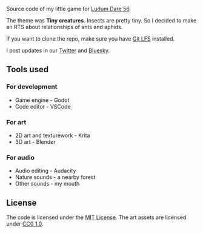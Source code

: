 Source code of my little game for [Ludum Dare 56](https://ldjam.com/events/ludum-dare/56).

The theme was **Tiny creatures**. Insects are pretty tiny. So I decided to make an RTS about relationships of ants and aphids.

If you want to clone the repo, make sure you have [Git LFS](https://git-lfs.com/) installed.

I post updates in our [Twitter](https://twitter.com/23cmline) and [Bluesky](https://bsky.app/profile/23cmline.com).

## Tools used
### For development
- Game engine - Godot
- Code editor - VSCode

### For art
- 2D art and texturework - Krita
- 3D art - Blender

### For audio
- Audio editing - Audacity
- Nature sounds - a nearby forest
- Other sounds - my mouth

## License
The code is licensed under the [MIT License](https://github.com/teatov/tli/blob/main/LICENSE). The art assets are licensed under [CC0 1.0](https://github.com/teatov/tli/blob/main/assets/LICENSE).
